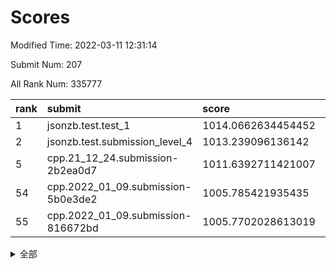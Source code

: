 # Scores

Modified Time: 2022-03-11 12:31:14

Submit Num: 207

All Rank Num: 335777

| rank |               submit               |       score        |       sigma        | pk_num |
| :--- | :--------------------------------- | :----------------- | :----------------- | :----- |
| 1    | jsonzb.test.test_1                 | 1014.0662634454452 | 0.8454980367377881 | 6485   |
| 2    | jsonzb.test.submission_level_4     | 1013.239096136142  | 0.82176305383252   | 6492   |
| 5    | cpp.21_12_24.submission-2b2ea0d7   | 1011.6392711421007 | 0.7895546725712747 | 6490   |
| 54   | cpp.2022_01_09.submission-5b0e3de2 | 1005.785421935435  | 0.708153015030756  | 6490   |
| 55   | cpp.2022_01_09.submission-816672bd | 1005.7702028613019 | 0.7286272904182791 | 6484   |


<details>
<summary>全部</summary>

| rank |                 submit                 |       score        |       sigma        | pk_num |
| :--- | :------------------------------------- | :----------------- | :----------------- | :----- |
| 1    | jsonzb.test.test_1                     | 1014.0662634454452 | 0.8454980367377881 | 6485   |
| 2    | jsonzb.test.submission_level_4         | 1013.239096136142  | 0.82176305383252   | 6492   |
| 3    | gobigger.level_3.submission_level_3_20 | 1011.8252439533746 | 0.7785526317974957 | 6486   |
| 4    | gobigger.level_3.submission_level_3_17 | 1011.6816970288681 | 0.7822286014373432 | 6488   |
| 5    | cpp.21_12_24.submission-2b2ea0d7       | 1011.6392711421007 | 0.7895546725712747 | 6490   |
| 6    | gobigger.level_3.submission_level_3_30 | 1011.3449371960511 | 0.7569615970302124 | 6492   |
| 7    | gobigger.level_3.submission_level_3_45 | 1011.3269924898187 | 0.7823580116137652 | 6491   |
| 8    | gobigger.level_3.submission_level_3_11 | 1011.096182476886  | 0.7765071255908536 | 6491   |
| 9    | gobigger.level_3.submission_level_3_25 | 1011.0050994907534 | 0.8132984917090863 | 6485   |
| 10   | gobigger.level_3.submission_level_3_14 | 1010.9481581062287 | 0.7697775234059184 | 6492   |
| 11   | gobigger.level_3.submission_level_3_44 | 1010.8919362391049 | 0.764372962227427  | 6488   |
| 12   | gobigger.level_3.submission_level_3_13 | 1010.8532417250434 | 0.7921070576421663 | 6491   |
| 13   | gobigger.level_3.submission_level_3_42 | 1010.8106342712609 | 0.7697903252469114 | 6491   |
| 14   | gobigger.level_3.submission_level_3_23 | 1010.7598381359106 | 0.7600123140781337 | 6488   |
| 15   | gobigger.level_3.submission_level_3_22 | 1010.7356736408454 | 0.7889221458153673 | 6491   |
| 16   | gobigger.level_3.submission_level_3_33 | 1010.6909598151212 | 0.7692518215793248 | 6488   |
| 17   | gobigger.level_3.submission_level_3_43 | 1010.6446209644446 | 0.743753074639508  | 6489   |
| 18   | gobigger.level_3.submission_level_3_8  | 1010.5812836553278 | 0.7430341902983773 | 6483   |
| 19   | gobigger.level_3.submission_level_3_9  | 1010.5745360944361 | 0.7682801294403496 | 6485   |
| 20   | gobigger.level_3.submission_level_3_7  | 1010.4688294589798 | 0.7665036615773888 | 6486   |
| 21   | gobigger.level_3.submission_level_3_0  | 1010.4277308639957 | 0.7605664480545393 | 6488   |
| 22   | gobigger.level_3.submission_level_3_41 | 1010.2431430017623 | 0.7660984273831327 | 6488   |
| 23   | gobigger.level_3.submission_level_3_16 | 1010.22713739432   | 0.7507653145213975 | 6488   |
| 24   | gobigger.level_3.submission_level_3_48 | 1010.2051980604732 | 0.750709096839907  | 6487   |
| 25   | gobigger.level_3.submission_level_3_36 | 1010.1650047905443 | 0.7616357398391503 | 6490   |
| 26   | gobigger.level_3.submission_level_3_29 | 1010.1401339540735 | 0.7522905948487826 | 6493   |
| 27   | gobigger.level_3.submission_level_3_10 | 1010.0762079881448 | 0.7522572938169805 | 6485   |
| 28   | gobigger.level_3.submission_level_3_19 | 1010.023206025679  | 0.7646914016768841 | 6491   |
| 29   | gobigger.level_3.submission_level_3_49 | 1010.0126458240771 | 0.7720023424887169 | 6493   |
| 30   | gobigger.level_3.submission_level_3_39 | 1009.9749801931092 | 0.7492399038531439 | 6494   |
| 31   | gobigger.level_3.submission_level_3_2  | 1009.9460468354226 | 0.7300116675939115 | 6493   |
| 32   | gobigger.level_3.submission_level_3_40 | 1009.850826507218  | 0.7385488312908407 | 6490   |
| 33   | gobigger.level_3.submission_level_3_18 | 1009.8320303900387 | 0.7708180503540616 | 6491   |
| 34   | gobigger.level_3.submission_level_3_21 | 1009.8118183247954 | 0.7546870484075701 | 6486   |
| 35   | gobigger.level_3.submission_level_3_46 | 1009.7866379219347 | 0.7516550186209244 | 6493   |
| 36   | gobigger.level_3.submission_level_3_1  | 1009.7834821654673 | 0.7655364853523084 | 6489   |
| 37   | gobigger.level_3.submission_level_3_38 | 1009.7743597916281 | 0.7425686138543143 | 6491   |
| 38   | gobigger.level_3.submission_level_3_3  | 1009.722033064195  | 0.753194107886699  | 6488   |
| 39   | gobigger.level_3.submission_level_3_5  | 1009.7177117639491 | 0.7340926055512116 | 6487   |
| 40   | gobigger.level_3.submission_level_3_6  | 1009.6751621364532 | 0.7505806609105914 | 6484   |
| 41   | gobigger.level_3.submission_level_3_15 | 1009.5128457423399 | 0.7484145508093183 | 6493   |
| 42   | gobigger.level_3.submission_level_3_24 | 1009.4019301263676 | 0.7453304919964564 | 6486   |
| 43   | gobigger.level_3.submission_level_3_27 | 1009.2374905528244 | 0.7388970115615411 | 6490   |
| 44   | gobigger.level_3.submission_level_3_26 | 1009.1916303570916 | 0.7457780486662693 | 6485   |
| 45   | gobigger.level_3.submission_level_3_4  | 1009.0654612682943 | 0.7600880398279561 | 6489   |
| 46   | gobigger.level_3.submission_level_3_37 | 1009.0568741107159 | 0.7450186872216764 | 6489   |
| 47   | gobigger.level_3.submission_level_3_34 | 1009.0223689490215 | 0.745822340513596  | 6493   |
| 48   | gobigger.level_3.submission_level_3_28 | 1008.9663345761484 | 0.7535229420967676 | 6488   |
| 49   | gobigger.level_3.submission_level_3_32 | 1008.932115249835  | 0.7536400624969407 | 6490   |
| 50   | gobigger.level_3.submission_level_3_31 | 1008.9127361052449 | 0.7703842353944943 | 6489   |
| 51   | gobigger.level_3.submission_level_3_35 | 1008.818238834543  | 0.7418135812371859 | 6487   |
| 52   | gobigger.level_3.submission_level_3_47 | 1008.5354040806936 | 0.741318737222233  | 6488   |
| 53   | gobigger.level_3.submission_level_3_12 | 1008.4491185508667 | 0.7410986532279384 | 6483   |
| 54   | cpp.2022_01_09.submission-5b0e3de2     | 1005.785421935435  | 0.708153015030756  | 6490   |
| 55   | cpp.2022_01_09.submission-816672bd     | 1005.7702028613019 | 0.7286272904182791 | 6484   |
| 56   | gobigger.level_1.submission_level_1_45 | 1005.270395163391  | 0.7170256885788745 | 6488   |
| 57   | gobigger.level_1.submission_level_1_35 | 1004.9277410763467 | 0.7239710341725488 | 6488   |
| 58   | gobigger.level_1.submission_level_1_2  | 1004.820586498643  | 0.7237944334143699 | 6483   |
| 59   | gobigger.level_1.submission_level_1_26 | 1004.5216609510367 | 0.7135997370363383 | 6486   |
| 60   | gobigger.level_1.submission_level_1_18 | 1004.4918344963099 | 0.7239870762743638 | 6488   |
| 61   | gobigger.level_1.submission_level_1_15 | 1004.4914605955182 | 0.7200823079685577 | 6492   |
| 62   | gobigger.level_1.submission_level_1_7  | 1004.3310170391018 | 0.7063121280694334 | 6486   |
| 63   | gobigger.level_1.submission_level_1_30 | 1004.2305020677718 | 0.7198539536912815 | 6488   |
| 64   | gobigger.level_1.submission_level_1_9  | 1004.2081346253059 | 0.7299617646708016 | 6493   |
| 65   | gobigger.level_1.submission_level_1_29 | 1004.1931374561791 | 0.7464691189902204 | 6489   |
| 66   | gobigger.level_1.submission_level_1_0  | 1004.1364675991547 | 0.7155714717357518 | 6485   |
| 67   | gobigger.level_1.submission_level_1_46 | 1004.095238711215  | 0.7228185560185003 | 6487   |
| 68   | gobigger.level_1.submission_level_1_14 | 1003.9194243897862 | 0.7229632951078873 | 6487   |
| 69   | gobigger.level_1.submission_level_1_34 | 1003.9025808928134 | 0.7124598172090586 | 6486   |
| 70   | gobigger.level_1.submission_level_1_1  | 1003.8088394857199 | 0.7281133818711297 | 6490   |
| 71   | gobigger.level_1.submission_level_1_4  | 1003.7340975776557 | 0.7240759043027735 | 6489   |
| 72   | gobigger.level_1.submission_level_1_44 | 1003.6974755390195 | 0.7222505886822891 | 6488   |
| 73   | gobigger.level_1.submission_level_1_19 | 1003.6688390163126 | 0.7235031494610441 | 6490   |
| 74   | gobigger.level_1.submission_level_1_21 | 1003.667354968153  | 0.7240119011244731 | 6486   |
| 75   | gobigger.level_1.submission_level_1_32 | 1003.6312037739455 | 0.7293579227627666 | 6490   |
| 76   | gobigger.level_1.submission_level_1_6  | 1003.5609219386515 | 0.7213694996457554 | 6488   |
| 77   | gobigger.level_1.submission_level_1_17 | 1003.525195041001  | 0.7328759164539288 | 6491   |
| 78   | gobigger.level_1.submission_level_1_3  | 1003.4990762485535 | 0.7232943898297426 | 6485   |
| 79   | gobigger.level_1.submission_level_1_13 | 1003.4933575415873 | 0.7215744470277186 | 6486   |
| 80   | gobigger.level_1.submission_level_1_8  | 1003.3635905218728 | 0.7156873660890118 | 6491   |
| 81   | gobigger.level_1.submission_level_1_31 | 1003.3358990443081 | 0.7072042406533066 | 6487   |
| 82   | gobigger.level_1.submission_level_1_48 | 1003.3256420179157 | 0.7107198052891138 | 6491   |
| 83   | gobigger.level_1.submission_level_1_25 | 1003.2907939930466 | 0.7128401803249088 | 6487   |
| 84   | gobigger.level_1.submission_level_1_33 | 1003.2603593337391 | 0.7214570547583695 | 6484   |
| 85   | gobigger.level_1.submission_level_1_42 | 1003.1724266576226 | 0.7265184162955776 | 6487   |
| 86   | gobigger.level_1.submission_level_1_16 | 1003.1607004590066 | 0.721393627353108  | 6489   |
| 87   | gobigger.level_1.submission_level_1_49 | 1003.1443918901232 | 0.709255335583757  | 6488   |
| 88   | gobigger.level_1.submission_level_1_20 | 1002.9800815462698 | 0.7093158571059154 | 6489   |
| 89   | gobigger.level_1.submission_level_1_11 | 1002.938963541551  | 0.7135742949252906 | 6487   |
| 90   | gobigger.level_1.submission_level_1_27 | 1002.9036109552018 | 0.7235015699219594 | 6488   |
| 91   | gobigger.level_1.submission_level_1_24 | 1002.8770305432604 | 0.7253774836302159 | 6486   |
| 92   | gobigger.level_1.submission_level_1_5  | 1002.8330107278872 | 0.7175446040486678 | 6487   |
| 93   | gobigger.level_1.submission_level_1_38 | 1002.8210314966602 | 0.716477724700774  | 6489   |
| 94   | gobigger.level_1.submission_level_1_36 | 1002.6673352199397 | 0.7124107398890562 | 6486   |
| 95   | gobigger.level_1.submission_level_1_28 | 1002.6549069359294 | 0.7286818303409172 | 6489   |
| 96   | gobigger.level_1.submission_level_1_10 | 1002.6540204942439 | 0.7221985180991523 | 6484   |
| 97   | gobigger.level_1.submission_level_1_43 | 1002.6350083320087 | 0.709660005087449  | 6485   |
| 98   | gobigger.level_1.submission_level_1_37 | 1002.4725961699403 | 0.7058123601769225 | 6492   |
| 99   | gobigger.level_1.submission_level_1_23 | 1002.2844629848643 | 0.7063194640663603 | 6482   |
| 100  | gobigger.level_1.submission_level_1_47 | 1002.2163125606622 | 0.7120195726967945 | 6491   |
| 101  | gobigger.level_1.submission_level_1_41 | 1002.1915102458489 | 0.7178596052427956 | 6488   |
| 102  | gobigger.level_1.submission_level_1_39 | 1002.0784632397423 | 0.7118400828862734 | 6492   |
| 103  | gobigger.level_1.submission_level_1_22 | 1001.9034095186547 | 0.7273272681723455 | 6488   |
| 104  | gobigger.level_1.submission_level_1_40 | 1001.6372612123428 | 0.7144675185623147 | 6490   |
| 105  | gobigger.level_1.submission_level_1_12 | 1001.456700121961  | 0.7134686129979612 | 6496   |
| 106  | gobigger.random.submission_random_14   | 997.0762825702117  | 0.7177999913521191 | 6493   |
| 107  | gobigger.random.submission_random_29   | 997.0487461624027  | 0.7126591569859148 | 6490   |
| 108  | gobigger.random.submission_random_33   | 996.8592520381474  | 0.7174406864673216 | 6491   |
| 109  | gobigger.random.submission_random_47   | 996.8352971171278  | 0.7179720190588952 | 6494   |
| 110  | gobigger.random.submission_random_2    | 996.7653610198431  | 0.6974473709838214 | 6486   |
| 111  | gobigger.random.submission_random_11   | 996.6549735202956  | 0.706355879216448  | 6489   |
| 112  | gobigger.random.submission_random_15   | 996.6361464805489  | 0.7082207430276696 | 6485   |
| 113  | gobigger.random.submission_random_25   | 996.6327584600498  | 0.7186123787161023 | 6491   |
| 114  | gobigger.random.submission_random_3    | 996.6195813251412  | 0.7105242432450856 | 6488   |
| 115  | gobigger.random.submission_random_45   | 996.5585534189362  | 0.7194240977757405 | 6488   |
| 116  | gobigger.random.submission_random_27   | 996.5179881270875  | 0.7038739647912408 | 6484   |
| 117  | gobigger.random.submission_random_43   | 996.4414389994267  | 0.7150286487580814 | 6491   |
| 118  | gobigger.random.submission_random_26   | 996.4249685619251  | 0.7133652445672098 | 6490   |
| 119  | gobigger.random.submission_random_41   | 996.3823624821579  | 0.7263112742380731 | 6495   |
| 120  | gobigger.random.submission_random_23   | 996.3784170862778  | 0.7192524026946828 | 6488   |
| 121  | gobigger.random.submission_random_19   | 996.330239423636   | 0.7048624829229769 | 6490   |
| 122  | gobigger.random.submission_random_34   | 996.3111912908105  | 0.7184339226294407 | 6492   |
| 123  | gobigger.random.submission_random_13   | 996.2886970366866  | 0.7128461871370707 | 6482   |
| 124  | gobigger.random.submission_random_8    | 996.2806337811704  | 0.7010300732059038 | 6486   |
| 125  | gobigger.random.submission_random_20   | 996.2364544454033  | 0.7279158320611568 | 6490   |
| 126  | gobigger.random.submission_random_4    | 996.2324634650187  | 0.7121692492475628 | 6491   |
| 127  | gobigger.random.submission_random_30   | 996.2236771936806  | 0.7105155152422837 | 6489   |
| 128  | gobigger.random.submission_random_9    | 996.1507481209018  | 0.7097583114268615 | 6487   |
| 129  | gobigger.random.submission_random_31   | 996.1141190016374  | 0.7013583069947492 | 6489   |
| 130  | gobigger.random.submission_random_42   | 996.0639135059309  | 0.7140756817254615 | 6490   |
| 131  | gobigger.random.submission_random_12   | 996.0512927076358  | 0.7143873493400785 | 6484   |
| 132  | gobigger.random.submission_random_28   | 996.0352066533011  | 0.7054873614002508 | 6487   |
| 133  | gobigger.random.submission_random_16   | 995.9571906192383  | 0.7174511418867248 | 6491   |
| 134  | gobigger.random.submission_random_18   | 995.9115505180131  | 0.7280227730905511 | 6488   |
| 135  | gobigger.random.submission_random_48   | 995.8620541805528  | 0.7107368846987053 | 6488   |
| 136  | gobigger.random.submission_random_38   | 995.6701684294854  | 0.7102445215097041 | 6484   |
| 137  | gobigger.random.submission_random_6    | 995.6689002315461  | 0.7247717006535221 | 6491   |
| 138  | gobigger.random.submission_random_22   | 995.6307393645211  | 0.7079048064522688 | 6481   |
| 139  | gobigger.random.submission_random_46   | 995.5531009246276  | 0.7101556045152492 | 6490   |
| 140  | gobigger.random.submission_random_21   | 995.5386482538098  | 0.7208499254193742 | 6491   |
| 141  | gobigger.random.submission_random_35   | 995.5381359717155  | 0.7154241713789186 | 6485   |
| 142  | gobigger.random.submission_random_1    | 995.5043153280058  | 0.7183473241392428 | 6493   |
| 143  | gobigger.random.submission_random_24   | 995.504097056559   | 0.7252644500438641 | 6488   |
| 144  | gobigger.random.submission_random_0    | 995.4931828651443  | 0.7053466673664898 | 6487   |
| 145  | gobigger.random.submission_random_17   | 995.452197978322   | 0.7081106412892267 | 6485   |
| 146  | gobigger.random.submission_random_10   | 995.4273074725787  | 0.7214486851840337 | 6490   |
| 147  | gobigger.random.submission_random_40   | 995.3874193277569  | 0.7282649430709571 | 6490   |
| 148  | gobigger.random.submission_random_44   | 995.3551634799363  | 0.7008006428144942 | 6487   |
| 149  | gobigger.random.submission_random_49   | 995.3163664726827  | 0.7189383588636918 | 6482   |
| 150  | gobigger.random.submission_random_32   | 995.2501549881446  | 0.7227050120971962 | 6494   |
| 151  | gobigger.random.submission_random_5    | 995.2096914955986  | 0.7159291199580151 | 6484   |
| 152  | gobigger.random.submission_random_39   | 995.0934961756004  | 0.7170734347990791 | 6489   |
| 153  | gobigger.random.submission_random_7    | 995.0818540846835  | 0.712426350229165  | 6485   |
| 154  | gobigger.random.submission_random_36   | 994.9631491829539  | 0.7116910108982658 | 6482   |
| 155  | gobigger.random.submission_random_37   | 994.6350825581252  | 0.7232748512228655 | 6482   |
| 156  | gobigger.level_2.submission_level_2_47 | 994.5300113443163  | 0.724786165154881  | 6489   |
| 157  | gobigger.level_2.submission_level_2_17 | 993.6543324542355  | 0.7360809690962324 | 6488   |
| 158  | gobigger.level_2.submission_level_2_41 | 993.436983941774   | 0.7355877591824465 | 6491   |
| 159  | gobigger.level_2.submission_level_2_25 | 993.1963234971603  | 0.7401013226171437 | 6488   |
| 160  | gobigger.level_2.submission_level_2_10 | 993.1439287546782  | 0.7369219995653159 | 6492   |
| 161  | gobigger.level_2.submission_level_2_30 | 993.0957871491221  | 0.7386137387208184 | 6494   |
| 162  | gobigger.level_2.submission_level_2_49 | 993.06600773175    | 0.7508527749012148 | 6490   |
| 163  | gobigger.level_2.submission_level_2_38 | 992.9803980321162  | 0.7452065335054375 | 6493   |
| 164  | gobigger.level_2.submission_level_2_20 | 992.9009816757268  | 0.7620604761035797 | 6487   |
| 165  | gobigger.level_2.submission_level_2_34 | 992.787054690468   | 0.737702350423056  | 6490   |
| 166  | gobigger.level_2.submission_level_2_48 | 992.7668424850863  | 0.7492550892217571 | 6488   |
| 167  | gobigger.level_2.submission_level_2_27 | 992.680871387293   | 0.7499791709630407 | 6485   |
| 168  | gobigger.level_2.submission_level_2_11 | 992.5218215409233  | 0.7506380172171173 | 6487   |
| 169  | gobigger.level_2.submission_level_2_36 | 992.5197110131464  | 0.7449715766259304 | 6486   |
| 170  | gobigger.level_2.submission_level_2_31 | 992.4945453163672  | 0.734968636798467  | 6487   |
| 171  | gobigger.level_2.submission_level_2_42 | 992.4926811432194  | 0.7493064300890561 | 6492   |
| 172  | gobigger.level_2.submission_level_2_2  | 992.4794913090104  | 0.7486596747437165 | 6490   |
| 173  | gobigger.level_2.submission_level_2_21 | 992.4542847551403  | 0.7442499246118618 | 6491   |
| 174  | gobigger.level_2.submission_level_2_43 | 992.4362590118718  | 0.7498131275346803 | 6486   |
| 175  | gobigger.level_2.submission_level_2_33 | 992.3535074838442  | 0.7516069913045302 | 6486   |
| 176  | gobigger.level_2.submission_level_2_8  | 992.2281585130979  | 0.7292697140582126 | 6486   |
| 177  | gobigger.level_2.submission_level_2_4  | 992.2027013497278  | 0.7394696610081571 | 6490   |
| 178  | gobigger.level_2.submission_level_2_22 | 992.1840658099788  | 0.7602490631983302 | 6491   |
| 179  | gobigger.level_2.submission_level_2_18 | 992.1820296969031  | 0.7248354561732514 | 6488   |
| 180  | gobigger.level_2.submission_level_2_9  | 992.1451417359231  | 0.7488308553551906 | 6490   |
| 181  | gobigger.level_2.submission_level_2_12 | 992.0490303111428  | 0.7289965730793793 | 6489   |
| 182  | gobigger.level_2.submission_level_2_3  | 992.0207977822138  | 0.7281303123231891 | 6492   |
| 183  | gobigger.level_2.submission_level_2_40 | 992.0097011258916  | 0.7483776362259409 | 6490   |
| 184  | gobigger.level_2.submission_level_2_29 | 991.8737262645045  | 0.7493614965950235 | 6489   |
| 185  | gobigger.level_2.submission_level_2_37 | 991.7516830760267  | 0.7757578630232701 | 6486   |
| 186  | gobigger.level_2.submission_level_2_13 | 991.5613287328689  | 0.7428207127192633 | 6495   |
| 187  | gobigger.level_2.submission_level_2_16 | 991.5302697357274  | 0.7457672255321737 | 6485   |
| 188  | gobigger.level_2.submission_level_2_24 | 991.5140172518521  | 0.7298475792691743 | 6488   |
| 189  | gobigger.level_2.submission_level_2_5  | 991.4394240772085  | 0.7580388868176435 | 6487   |
| 190  | gobigger.level_2.submission_level_2_7  | 991.3544909074211  | 0.7361053115220942 | 6487   |
| 191  | gobigger.level_2.submission_level_2_23 | 991.1117405471808  | 0.7678284218425351 | 6492   |
| 192  | gobigger.level_2.submission_level_2_45 | 991.1013664252046  | 0.7453731973259323 | 6490   |
| 193  | gobigger.level_2.submission_level_2_28 | 991.085996875501   | 0.762671167547395  | 6489   |
| 194  | gobigger.level_2.submission_level_2_19 | 991.0105216274479  | 0.7464530438697291 | 6490   |
| 195  | gobigger.level_2.submission_level_2_6  | 990.8353526538418  | 0.7564893807255535 | 6485   |
| 196  | gobigger.level_2.submission_level_2_0  | 990.7755564960078  | 0.7735350429398334 | 6489   |
| 197  | gobigger.level_2.submission_level_2_39 | 990.7388446697031  | 0.7664349613651403 | 6489   |
| 198  | gobigger.level_2.submission_level_2_1  | 990.7379963055562  | 0.7553926972124861 | 6490   |
| 199  | gobigger.level_2.submission_level_2_15 | 990.7074281834019  | 0.776512557875832  | 6490   |
| 200  | gobigger.level_2.submission_level_2_46 | 990.6907787770741  | 0.7534543070924972 | 6491   |
| 201  | gobigger.level_2.submission_level_2_26 | 990.6857152198716  | 0.7608721048695117 | 6488   |
| 202  | gobigger.level_2.submission_level_2_14 | 990.5056128192994  | 0.7569995254095244 | 6485   |
| 203  | gobigger.level_2.submission_level_2_35 | 990.2136907355548  | 0.7719991937338461 | 6488   |
| 204  | gobigger.level_2.submission_level_2_44 | 990.171314533233   | 0.7664947232640958 | 6488   |
| 205  | gobigger.level_2.submission_level_2_32 | 988.7694890633145  | 0.7865326006368164 | 6490   |
| 206  | gobigger.none.submission_none_1        | 978.5817404047084  | 1.2990040667206573 | 6486   |
| 207  | gobigger.none.submission_none_0        | 976.4578176187617  | 1.383835054446291  | 6484   |

</details>